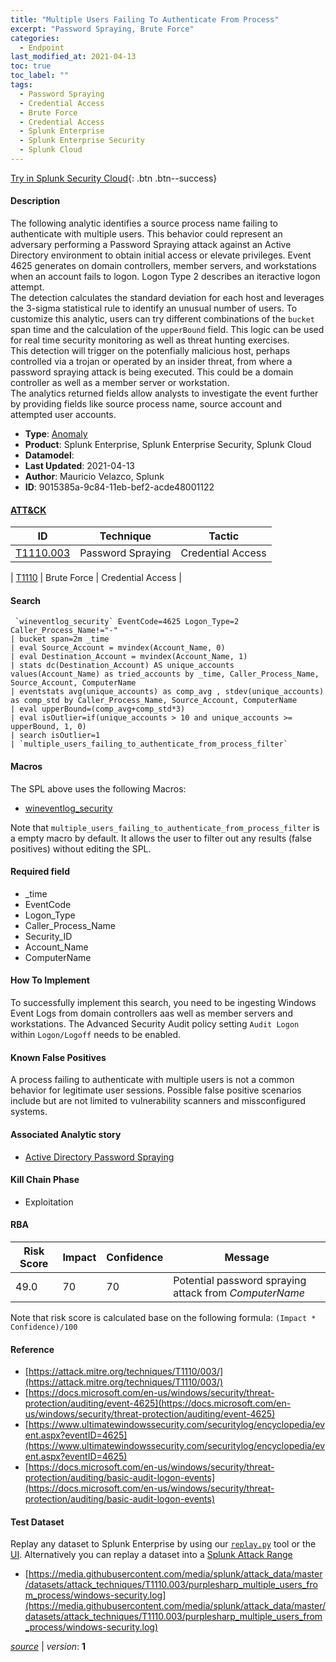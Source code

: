 ```yaml
---
title: "Multiple Users Failing To Authenticate From Process"
excerpt: "Password Spraying, Brute Force"
categories:
  - Endpoint
last_modified_at: 2021-04-13
toc: true
toc_label: ""
tags:
  - Password Spraying
  - Credential Access
  - Brute Force
  - Credential Access
  - Splunk Enterprise
  - Splunk Enterprise Security
  - Splunk Cloud
---
```




[Try in Splunk Security Cloud](https://www.splunk.com/en_us/cyber-security.html){: .btn .btn--success}

#### Description

The following analytic identifies a source process name failing to authenticate with multiple users. This behavior could represent an adversary performing a Password Spraying attack against an Active Directory environment to obtain initial access or elevate privileges. Event 4625 generates on domain controllers, member servers, and workstations when an account fails to logon. Logon Type 2 describes an iteractive logon attempt.\
The detection calculates the standard deviation for each host and leverages the 3-sigma statistical rule to identify an unusual number of users. To customize this analytic, users can try different combinations of the `bucket` span time and the calculation of the `upperBound` field. This logic can be used for real time security monitoring as well as threat hunting exercises.\
This detection will trigger on the potenfially malicious host, perhaps controlled via a trojan or operated by an insider threat, from where a password spraying attack is being executed. This could be a domain controller as well as a member server or workstation.\
The analytics returned fields allow analysts to investigate the event further by providing fields like source process name, source account and attempted user accounts.

- **Type**: [Anomaly](https://github.com/splunk/security_content/wiki/Detection-Analytic-Types)
- **Product**: Splunk Enterprise, Splunk Enterprise Security, Splunk Cloud
- **Datamodel**: 
- **Last Updated**: 2021-04-13
- **Author**: Mauricio Velazco, Splunk
- **ID**: 9015385a-9c84-11eb-bef2-acde48001122


#### [ATT&CK](https://attack.mitre.org/)

| ID             | Technique        |  Tactic             |
| -------------- | ---------------- |-------------------- |
| [T1110.003](https://attack.mitre.org/techniques/T1110/003/) | Password Spraying | Credential Access |

| [T1110](https://attack.mitre.org/techniques/T1110/) | Brute Force | Credential Access |

#### Search

```
 `wineventlog_security` EventCode=4625 Logon_Type=2 Caller_Process_Name!="-" 
| bucket span=2m _time 
| eval Source_Account = mvindex(Account_Name, 0) 
| eval Destination_Account = mvindex(Account_Name, 1) 
| stats dc(Destination_Account) AS unique_accounts values(Account_Name) as tried_accounts by _time, Caller_Process_Name, Source_Account, ComputerName 
| eventstats avg(unique_accounts) as comp_avg , stdev(unique_accounts) as comp_std by Caller_Process_Name, Source_Account, ComputerName 
| eval upperBound=(comp_avg+comp_std*3) 
| eval isOutlier=if(unique_accounts > 10 and unique_accounts >= upperBound, 1, 0) 
| search isOutlier=1 
| `multiple_users_failing_to_authenticate_from_process_filter` 
```

#### Macros
The SPL above uses the following Macros:
* [wineventlog_security](https://github.com/splunk/security_content/blob/develop/macros/wineventlog_security.yml)

Note that `multiple_users_failing_to_authenticate_from_process_filter` is a empty macro by default. It allows the user to filter out any results (false positives) without editing the SPL.

#### Required field
* _time
* EventCode
* Logon_Type
* Caller_Process_Name
* Security_ID
* Account_Name
* ComputerName


#### How To Implement
To successfully implement this search, you need to be ingesting Windows Event Logs from domain controllers aas well as member servers and workstations. The Advanced Security Audit policy setting `Audit Logon` within `Logon/Logoff` needs to be enabled.

#### Known False Positives
A process failing to authenticate with multiple users is not a common behavior for legitimate user sessions. Possible false positive scenarios include but are not limited to vulnerability scanners and missconfigured systems.

#### Associated Analytic story
* [Active Directory Password Spraying](/stories/active_directory_password_spraying)


#### Kill Chain Phase
* Exploitation



#### RBA

| Risk Score  | Impact      | Confidence   | Message      |
| ----------- | ----------- |--------------|--------------|
| 49.0 | 70 | 70 | Potential password spraying attack from $ComputerName$ |


Note that risk score is calculated base on the following formula: `(Impact * Confidence)/100`



#### Reference

* [https://attack.mitre.org/techniques/T1110/003/](https://attack.mitre.org/techniques/T1110/003/)
* [https://docs.microsoft.com/en-us/windows/security/threat-protection/auditing/event-4625](https://docs.microsoft.com/en-us/windows/security/threat-protection/auditing/event-4625)
* [https://www.ultimatewindowssecurity.com/securitylog/encyclopedia/event.aspx?eventID=4625](https://www.ultimatewindowssecurity.com/securitylog/encyclopedia/event.aspx?eventID=4625)
* [https://docs.microsoft.com/en-us/windows/security/threat-protection/auditing/basic-audit-logon-events](https://docs.microsoft.com/en-us/windows/security/threat-protection/auditing/basic-audit-logon-events)



#### Test Dataset
Replay any dataset to Splunk Enterprise by using our [`replay.py`](https://github.com/splunk/attack_data#using-replaypy) tool or the [UI](https://github.com/splunk/attack_data#using-ui).
Alternatively you can replay a dataset into a [Splunk Attack Range](https://github.com/splunk/attack_range#replay-dumps-into-attack-range-splunk-server)

* [https://media.githubusercontent.com/media/splunk/attack_data/master/datasets/attack_techniques/T1110.003/purplesharp_multiple_users_from_process/windows-security.log](https://media.githubusercontent.com/media/splunk/attack_data/master/datasets/attack_techniques/T1110.003/purplesharp_multiple_users_from_process/windows-security.log)



[*source*](https://github.com/splunk/security_content/tree/develop/detections/endpoint/multiple_users_failing_to_authenticate_from_process.yml) \| *version*: **1**
